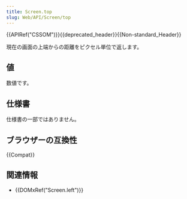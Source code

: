 ```yaml
---
title: Screen.top
slug: Web/API/Screen/top
---
```


{{APIRef("CSSOM")}}{{deprecated_header}}{{Non-standard_Header}}

現在の画面の上端からの距離をピクセル単位で返します。

## 値

数値です。

## 仕様書

仕様書の一部ではありません。

## ブラウザーの互換性

{{Compat}}

## 関連情報

- {{DOMxRef("Screen.left")}}
